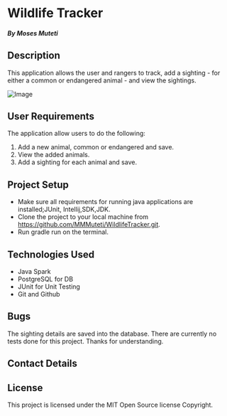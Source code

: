 # Wildlife Tracker

##### By Moses Muteti

## Description
This application allows the user and rangers to track, add a sighting - for either a common or endangered animal - and view the sightings.


![Image](https://www.transparentpng.com/thumb/animal/X5QmnG-free-illustrationanimals-wildlife-nature-wild-free.png)

## User Requirements
The application allow users to do the following:
1. Add a new animal, common or endangered and save.
2. View the added animals.
3. Add a sighting for each animal and save.


## Project Setup
* Make sure all requirements for running java applications are installed;JUnit, Intellij,SDK,JDK.
* Clone the project to your local machine from https://github.com/MMMuteti/WildlifeTracker.git.
* Run gradle run on the terminal.
 
 
## Technologies Used

- Java Spark 
- PostgreSQL for DB
- JUnit for Unit Testing
- Git and Github

## Bugs
The sighting details are saved into the database.
There are currently no tests done for this project.
Thanks for understanding.

## Contact Details


## License
This project is licensed under the MIT Open Source license Copyright.